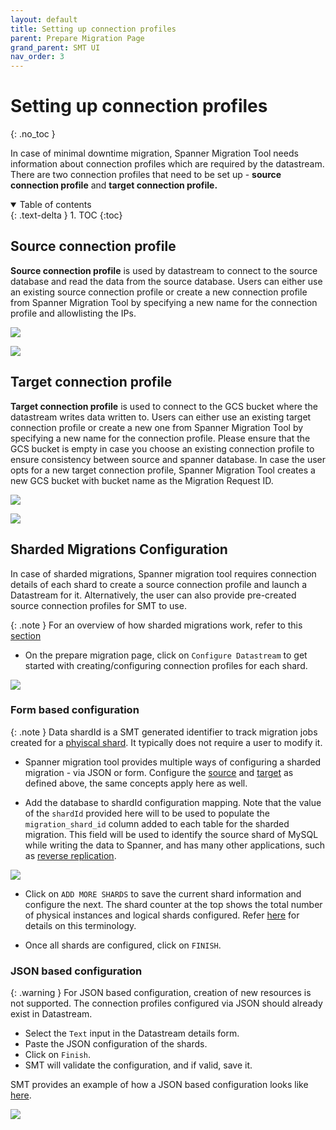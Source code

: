 ```yaml
---
layout: default
title: Setting up connection profiles
parent: Prepare Migration Page
grand_parent: SMT UI
nav_order: 3
---
```


# Setting up connection profiles
{: .no_toc }

In case of minimal downtime migration, Spanner Migration Tool needs information about connection profiles which are required by the datastream. There are two connection profiles that need to be set up - **source connection profile** and **target connection profile.**

<details open markdown="block">
  <summary>
    Table of contents
  </summary>
  {: .text-delta }
1. TOC
{:toc}
</details>

## Source connection profile

**Source connection profile** is used by datastream to connect to the source database and read the data from the source database. Users can either use an existing source connection profile or create a new connection profile from Spanner Migration Tool by specifying a new name for the connection profile and allowlisting the IPs.

![](https://services.google.com/fh/files/helpcenter/asset-79x00z9xt7.png)

![](https://services.google.com/fh/files/helpcenter/asset-okr3ditazlp.png)

## Target connection profile

**Target connection profile** is used to connect to the GCS bucket where the datastream writes data written to. Users can either use an existing target connection profile or create a new one from Spanner Migration Tool by specifying a new name for the connection profile. Please ensure that the GCS bucket is empty in case you choose an existing connection profile to ensure consistency between source and spanner database. In case the user opts for a new target connection profile, Spanner Migration Tool creates a new GCS bucket with bucket name as the Migration Request ID.

![](https://services.google.com/fh/files/helpcenter/asset-lxybfzd2cpm.png)

![](https://services.google.com/fh/files/helpcenter/asset-ja7bcor0lt8.png)

## Sharded Migrations Configuration

In case of sharded migrations, Spanner migration tool requires connection details of each shard to create a source connection profile and launch a Datastream for it. Alternatively, the user can also provide pre-created source connection profiles for SMT to use.

{: .note }
For an overview of how sharded migrations work, refer to this [section](../../minimal/minimal.md#sharded-migrations)

* On the prepare migration page, click on `Configure Datastream` to get started with creating/configuring connection profiles for each shard.

![](https://services.google.com/fh/files/misc/sharded_config.png)

### Form based configuration

{: .note }
Data shardId is a SMT generated identifier to track migration jobs created for a [phyiscal shard](../../minimal/minimal.md#terminology). It typically does not require a user to modify it.

* Spanner migration tool provides multiple ways of configuring a sharded migration - via JSON or form. Configure the [source](#source-connection-profile) and [target](#target-connection-profile) as defined above, the same concepts apply here as well.

* Add the database to shardId configuration mapping. Note that the value of the `shardId` provided here will to be used to populate the `migration_shard_id` column added to each table for the sharded migration. This field will be used to identify the source shard of MySQL while writing the data to Spanner, and has many other applications, such as [reverse replication](../../reverse-replication/ReverseReplication.md).

![](https://services.google.com/fh/files/misc/form_input_shard.png)

* Click on `ADD MORE SHARDS` to save the current shard information and configure the next. The shard counter at the top shows the total number of physical instances and logical shards configured. Refer [here](../../minimal/minimal.md#terminology) for details on this terminology.

* Once all shards are configured, click on `FINISH`.

### JSON based configuration

{: .warning }
For JSON based configuration, creation of new resources is not supported. The connection profiles configured via JSON should already exist in Datastream.

* Select the `Text` input in the Datastream details form.
* Paste the JSON configuration of the shards.
* Click on `Finish`.
* SMT will validate the configuration, and if valid, save it.

SMT provides an example of how a JSON based configuration looks like [here](https://github.com/GoogleCloudPlatform/spanner-migration-tool/blob/master/test_data/mysql_shard_streaming.cfg).

![](https://services.google.com/fh/files/misc/text_input_shard.png)